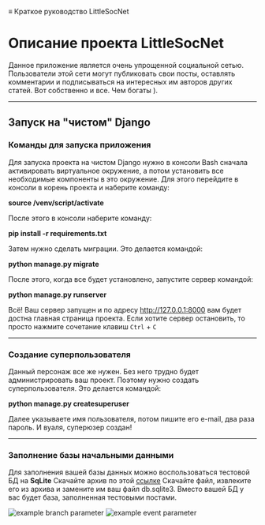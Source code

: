 ≡ Краткое руководство LittleSocNet

# Описание проекта LittleSocNet

Данное приложение является очень упрощенной социальной сетью. Пользователи этой сети могут публиковать свои посты, оставлять комментарии и подписываться на интересных им авторов других статей. Вот собственно и все. 
Чем богаты ). 
***

## Запуск на "чистом" Django 
### Команды для запуска приложения

Для запуска проекта на чистом Django нужно в консоли Bash сначала активировать виртуальное окружение, а потом установить все необходимые компоненты в это окружение.
Для этого перейдите в консоли в корень проекта и наберите команду:

**source /venv/script/activate** 

После этого в консоли наберите команду:

**pip install -r requirements.txt**

Затем нужно сделать миграции. Это делается командой:

**python manage.py migrate**

После этого, когда все будет установлено, запустите сервер командой:

**python manage.py runserver**

Всё! Ваш сервер запущен и по адресу http://127.0.0.1:8000 вам будет достна главная страница проекта.
Если хотите сервер остановить, то просто нажмите сочетание клавиш `Ctrl` + `C`
***

### Создание суперпользователя

Данный персонаж все же нужен. Без него трудно будет администрировать ваш проект. Поэтому нужно создать суперпользователя. Это делается командой:

**python manage.py createsuperuser**

Далее указываете имя пользователя, потом пишите его e-mail, два раза пароль. И вуаля, суперюзер создан!
***

### Заполнение базы начальными данными

Для заполнения вашей базы данных можно воспользоваться
тестовой БД на **SqLite**
Скачайте архив по этой [ссылке](https://code.s3.yandex.net/backend-developer/learning-materials/db.sqlite3.zip)
Скачайте файл, извлеките его из архива и замените им ваш файл db.sqlite3. Вместо вашей БД у вас будет база, заполненная тестовыми постами.

![example branch parameter](https://github.com/phpstal/yamdb_final/actions/workflows/main.yml/badge.svg?branch=feature-1)
![example event parameter](https://github.com/phpstal/yamdb_final/actions/workflows/main.yml/badge.svg?event=pull_request)